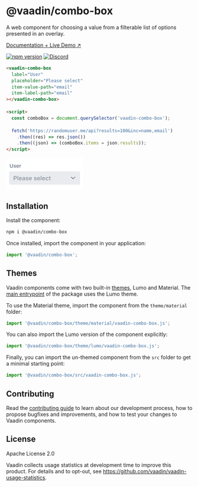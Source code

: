 # @vaadin/combo-box

A web component for choosing a value from a filterable list of options presented in an overlay.

[Documentation + Live Demo ↗](https://vaadin.com/docs/latest/ds/components/combo-box)

[![npm version](https://badgen.net/npm/v/@vaadin/combo-box)](https://www.npmjs.com/package/@vaadin/combo-box)
[![Discord](https://img.shields.io/discord/732335336448852018?label=discord)](https://discord.gg/PHmkCKC)

```html
<vaadin-combo-box
  label="User"
  placeholder="Please select"
  item-value-path="email"
  item-label-path="email"
></vaadin-combo-box>

<script>
  const comboBox = document.querySelector('vaadin-combo-box');

  fetch('https://randomuser.me/api?results=100&inc=name,email')
    .then((res) => res.json())
    .then((json) => (comboBox.items = json.results));
</script>
```

[<img src="https://raw.githubusercontent.com/vaadin/web-components/master/packages/combo-box/screenshot.png" width="208" alt="Screenshot of vaadin-combo-box">](https://vaadin.com/docs/latest/ds/components/combo-box)

## Installation

Install the component:

```sh
npm i @vaadin/combo-box
```

Once installed, import the component in your application:

```js
import '@vaadin/combo-box';
```

## Themes

Vaadin components come with two built-in [themes](https://vaadin.com/docs/latest/ds/customization/using-themes), Lumo and Material.
The [main entrypoint](https://github.com/vaadin/web-components/blob/master/packages/combo-box/vaadin-combo-box.js) of the package uses the Lumo theme.

To use the Material theme, import the component from the `theme/material` folder:

```js
import '@vaadin/combo-box/theme/material/vaadin-combo-box.js';
```

You can also import the Lumo version of the component explicitly:

```js
import '@vaadin/combo-box/theme/lumo/vaadin-combo-box.js';
```

Finally, you can import the un-themed component from the `src` folder to get a minimal starting point:

```js
import '@vaadin/combo-box/src/vaadin-combo-box.js';
```

## Contributing

Read the [contributing guide](https://vaadin.com/docs/latest/guide/contributing/overview) to learn about our development process, how to propose bugfixes and improvements, and how to test your changes to Vaadin components.

## License

Apache License 2.0

Vaadin collects usage statistics at development time to improve this product.
For details and to opt-out, see https://github.com/vaadin/vaadin-usage-statistics.

